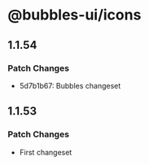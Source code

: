 # @bubbles-ui/icons

## 1.1.54

### Patch Changes

- 5d7b1b67: Bubbles changeset

## 1.1.53

### Patch Changes

- First changeset
